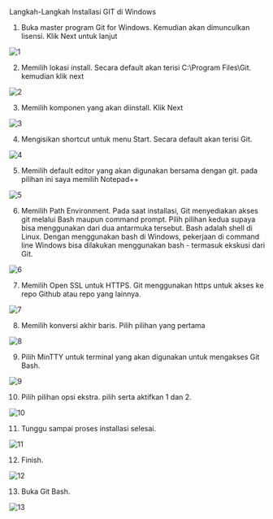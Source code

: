 Langkah-Langkah Installasi GIT di Windows
1. Buka master program Git for Windows. Kemudian akan dimunculkan lisensi. Klik Next untuk lanjut

![1](https://user-images.githubusercontent.com/43244821/53965402-c2d65d00-4123-11e9-85db-27fa2bb05e94.JPG)

2. Memilih lokasi install. Secara default akan terisi C:\Program Files\Git. kemudian klik next

![2](https://user-images.githubusercontent.com/43244821/53965429-d1247900-4123-11e9-8161-ae6d6c705a6a.JPG)

3. Memilih komponen yang akan diinstall. Klik Next

![3](https://user-images.githubusercontent.com/43244821/53965446-dc77a480-4123-11e9-8015-a87c4fe74ddb.JPG)

4. Mengisikan shortcut untuk menu Start. Secara default akan terisi Git.

![4](https://user-images.githubusercontent.com/43244821/53965476-e5687600-4123-11e9-833a-b00b0e6009e7.JPG)

5. Memilih default editor yang akan digunakan bersama dengan git. pada pilihan ini saya memilih Notepad++

![5](https://user-images.githubusercontent.com/43244821/53965505-f0230b00-4123-11e9-95d8-66f6b4a22df3.JPG)

6. Memilih Path Environment. Pada saat installasi, Git menyediakan akses git melalui Bash maupun command prompt. Pilih pilihan kedua supaya bisa menggunakan dari dua antarmuka tersebut. Bash adalah shell di Linux. Dengan menggunakan bash di Windows, pekerjaan di command line Windows bisa dilakukan menggunakan bash - termasuk ekskusi dari Git.

![6](https://user-images.githubusercontent.com/43244821/53965530-fadda000-4123-11e9-8f1a-ebcc1fc51082.JPG)

7. Memilih Open SSL untuk HTTPS. Git menggunakan https untuk akses ke repo Github atau repo yang lainnya.

![7](https://user-images.githubusercontent.com/43244821/53965553-0761f880-4124-11e9-9de7-3a7550e6e92a.JPG)

8. Memilih konversi akhir baris. Pilih pilihan yang pertama

![8](https://user-images.githubusercontent.com/43244821/53965573-0fba3380-4124-11e9-96f3-05b38abfb494.JPG)

9. Pilih MinTTY untuk terminal yang akan digunakan untuk mengakses Git Bash.

![9](https://user-images.githubusercontent.com/43244821/53965597-18126e80-4124-11e9-8bd0-f884c663470a.JPG)

10. Pilih pilihan opsi ekstra. pilih serta aktifkan 1 dan 2.

![10](https://user-images.githubusercontent.com/43244821/53965626-21034000-4124-11e9-90c5-8fdc1d84627f.JPG)

11. Tunggu sampai proses installasi selesai.

![11](https://user-images.githubusercontent.com/43244821/53965643-2b253e80-4124-11e9-8f29-985959058c24.JPG)

12. Finish.

![12](https://user-images.githubusercontent.com/43244821/53965666-37a99700-4124-11e9-879b-9f19fb0e1b97.JPG)

13. Buka Git Bash.

![13](https://user-images.githubusercontent.com/43244821/53965697-42fcc280-4124-11e9-9ecd-4f6ef5c6d349.JPG)
